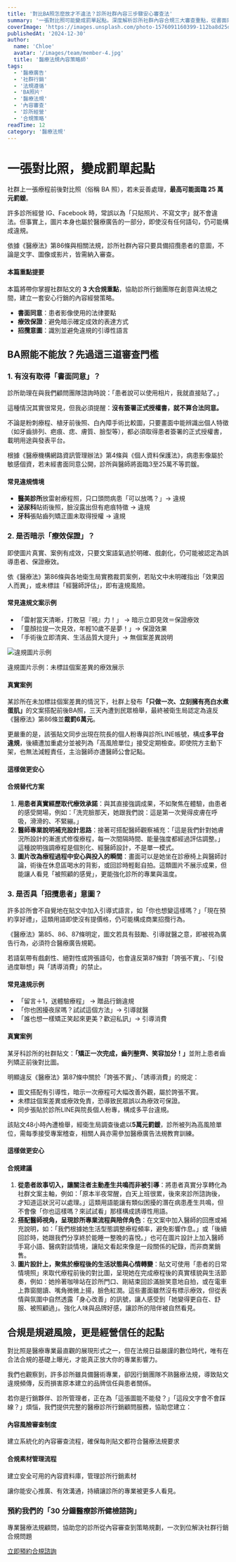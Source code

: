 ```yaml
---
title: '對比BA照怎麼放才不違法？診所社群內容三步驟安心審查法'
summary: '一張對比照可能變成罰單起點。深度解析診所社群內容合規三大審查重點，從書面同意、療效保證到招攬意圖，幫助診所建立安心行銷的內容經營策略。'
coverImage: 'https://images.unsplash.com/photo-1576091160399-112ba8d25d1f?auto=format&fit=crop&w=1920'
publishedAt: '2024-12-30'
author:
  name: 'Chloe'
  avatar: '/images/team/member-4.jpg'
  title: '醫療法規內容策略師'
tags:
  - '醫療廣告'
  - '社群行銷'
  - '法規遵循'
  - 'BA照片'
  - '醫療法規'
  - '內容審查'
  - '診所經營'
  - '合規策略'
readTime: 12
category: '醫療法規'
---
```


# 一張對比照，變成罰單起點

社群上一張療程前後對比照（俗稱 BA 照），若未妥善處理，**最高可能面臨 25 萬元罰鍰**。

許多診所經營 IG、Facebook 時，常誤以為「只貼照片、不寫文字」就不會違法。但事實上，圖片本身也屬於醫療廣告的一部分，即使沒有任何語句，仍可能構成違規。

依據《醫療法》第86條與相關法規，診所社群內容只要具備招攬患者的意圖，不論是文字、圖像或影片，皆需納入審查。

<div class="stat-highlight">
  <h4>本篇重點提要</h4>
  <p>本篇將帶你掌握社群貼文的 <strong>3 大合規重點</strong>，協助診所行銷團隊在創意與法規之間，建立一套安心行銷的內容經營策略。</p>
  <ul>
    <li><strong>書面同意</strong>：患者影像使用的法律要點</li>
    <li><strong>療效保證</strong>：避免暗示確定成效的表達方式</li>
    <li><strong>招攬意圖</strong>：識別並避免違規的引導性語言</li>
  </ul>
</div>

## BA照能不能放？先過這三道審查門檻

### 1. 有沒有取得「書面同意」？

診所助理在與我們顧問團隊諮詢時說：「患者說可以使用相片，我就直接貼了。」

這種情況其實很常見，但我必須提醒：**沒有簽署正式授權書，就不算合法同意。**

不論是粉刺療程、植牙前後照、白內障手術比較圖，只要畫面中能辨識出個人特徵（如牙齒排列、疤痕、痣、膚質、臉型等），都必須取得患者簽署的正式授權書，載明用途與發表平台。

根據《醫療機構網路資訊管理辦法》第4條與《個人資料保護法》，病患影像屬於敏感個資，若未經書面同意公開，診所與醫師將面臨3至25萬不等罰鍰。

<div class="warning-box">
  <h4>常見違規情境</h4>
  <ul>
    <li><strong>醫美診所</strong>放雷射療程照，只口頭問病患「可以放嗎？」→ <span class="font-semibold text-red-800">違規</span></li>
    <li><strong>泌尿科</strong>貼術後照，臉沒露出但有疤痕特徵 → <span class="font-semibold text-red-800">違規</span></li>
    <li><strong>牙科</strong>張貼齒列矯正圖未取得授權 → <span class="font-semibold text-red-800">違規</span></li>
  </ul>
</div>

### 2. 是否暗示「療效保證」？

即使圖片真實、案例有成效，只要文案語氣過於明確、戲劇化，仍可能被認定為誤導患者、保證療效。

依《醫療法》第86條與各地衛生局實務裁罰案例，若貼文中未明確指出「效果因人而異」，或未標註「經醫師評估」，即有違規風險。

<div class="warning-box">
  <h4>常見違規文案示例</h4>
  <ul>
    <li>「雷射當天清晰，打敗惡『視』力！」 → 暗示立即見效＝保證療效</li>
    <li>「童顏拉提一次見效，年輕10歲不是夢！」→ 保證效果</li>
    <li>「手術後立即清爽、生活品質大提升」→ 無個案差異說明</li>
  </ul>
</div>

<div class="my-8">
  <img src="/images/blog/medical-social-media-compliance-guide_01.jpg" alt="違規圖片示例" class="w-full rounded-lg shadow-lg" />
  <p class="text-sm text-gray-600 mt-2 text-center italic">違規圖片示例：未標註個案差異的療效展示</p>
</div>

<div class="case-study">
  <h4>真實案例</h4>
  <p>某診所在未加標註個案差異的情況下，社群上發布<strong>「只做一次、立刻擁有亮白水煮蛋肌」</strong>的文案搭配前後BA照，三天內遭到民眾檢舉，最終被衛生局認定為違反《醫療法》第86條並<strong>裁罰6萬元</strong>。</p>
  <p>更嚴重的是，該張貼文同步出現在院長的個人粉專與診所LINE帳號，構成<strong>多平台違規</strong>，後續遭加重處分並被列為「高風險單位」接受定期檢查。即使院方主動下架，也無法減輕責任，主治醫師亦遭醫師公會記點。</p>
</div>

#### 這樣做更安心

<div class="action-checklist">
  <h4>合規替代方案</h4>
  <ol>
    <li><strong>用患者真實經歷取代療效承諾</strong>：與其直接強調成果，不如聚焦在體驗，由患者的感受開場，例如：「洗完臉那天，她跟我們說：這是第一次覺得皮膚在呼吸，滑滑的、不緊繃。」</li>
    <li><strong>醫師專業說明補充設計思路</strong>：接著可搭配醫師觀察補充：「這是我們針對她膚況所設計的漸進式修復療程，每一次間隔時間、能量強度都經過評估調整。」這種說明強調療程是個別化、經醫師設計，不是單一模式。</li>
    <li><strong>圖片改為療程過程中安心與投入的瞬間</strong>：畫面可以是她坐在診療椅上與醫師討論，術後在休息區喝水的背影，或回診時輕鬆自拍。這類圖片不展示成果，但能讓人看見「被照顧的感覺」，更能強化診所的專業與溫度。</li>
  </ol>
</div>

### 3. 是否具「招攬患者」意圖？

許多診所會不自覺地在貼文中加入引導式語言，如「你也想變這樣嗎？」「現在預約享好禮」，這類用語即使沒有提價格，仍可能構成商業招攬行為。

《醫療法》第85、86、87條明定，圖文若具有鼓勵、引導就醫之意，即被視為廣告行為，必須符合醫療廣告規範。

若語氣帶有戲劇性、絕對性或誇張語句，也會違反第87條對「誇張不實」、「引發過度聯想」與「誘導消費」的禁止。

<div class="warning-box">
  <h4>常見違規示例</h4>
  <ul>
    <li>「留言＋1，送體驗療程」 → 贈品行銷違規</li>
    <li>「你也困擾夜尿嗎？試試這個方法」→ 引導就醫</li>
    <li>「誰也想一樣矯正笑起來更美？歡迎私訊」→ 引導消費</li>
  </ul>
</div>

<div class="case-study">
  <h4>真實案例</h4>
  <p>某牙科診所的社群貼文：<strong>「矯正一次完成，齒列整齊、笑容加分！」</strong>並附上患者齒列矯正前後對比圖。</p>
  <p class="font-semibold">明顯違反《醫療法》第87條中關於「誇張不實」、「誘導消費」的規定：</p>
  <ul>
    <li>圖文搭配有引導性，暗示一次療程可大幅改善外觀，屬於誇張不實。</li>
    <li>未標註個案差異或療效免責，恐導致民眾誤以為療效可保證。</li>
    <li>同步張貼於診所LINE與院長個人粉專，構成多平台違規。</li>
  </ul>
  <p>該貼文48小時內遭檢舉，經衛生局調查後處以<strong>5萬元罰鍰</strong>，診所被列為高風險單位，需每季接受專案稽查，相關人員亦需參加醫療廣告法規教育訓練。</p>
</div>

#### 這樣做更安心

<div class="action-checklist">
  <h4>合規建議</h4>
  <ol>
    <li><strong>從患者故事切入，讓關注者主動產生共鳴而非被引導</strong>：將患者真實分享轉化為社群文案主軸，例如：「原本半夜常醒，白天上班很累，後來來診所諮詢後，才知道這狀況可以處理。」這類用語能讓有類似困擾的潛在病患產生共鳴，但不會像「你也這樣嗎？來試試看」那樣構成誘導性用語。</li>
    <li><strong>搭配醫師視角，呈現診所專業流程與陪伴角色</strong>：在文案中加入醫師的回應或補充說明，如：「我們根據她生活型態調整療程頻率，避免影響作息。」或「後續回診時，她跟我們分享終於能睡一整晚的喜悅。」也可在圖片設計上加入醫師手寫小語、醫病對談情境，讓貼文看起來像是一段關係的紀錄，而非商業銷售。</li>
    <li><strong>圖片設計上，聚焦於療程後的生活狀態與心情轉變</strong>：貼文可使用「患者的日常情境照」來取代療程前後的對比圖，呈現她在完成療程後的真實樣貌與生活節奏，例如：她拎著咖啡站在診所門口、剛結束回診滿臉笑意地自拍，或在電車上靠窗閱讀、嘴角微微上揚，臉色紅潤。這些畫面雖然沒有標示療效，但從表情與氛圍中自然透露「身心改善」的訊號，讓人感受到「她變得更自在、舒服、被照顧過」。強化人味與品牌好感，讓診所的陪伴被自然看見。</li>
  </ol>
</div>

## 合規是規避風險，更是經營信任的起點

對比照是醫療專業最直觀的展現形式之一，但在法規日益嚴謹的數位時代，唯有在合法合規的基礎上曝光，才能真正放大你的專業影響力。

我們也觀察到，許多診所雖具備醫術專業，卻因行銷團隊不熟醫療法規，導致貼文違規頻傳，反而損害原本建立的品牌信任與患者關係。

若你是行銷夥伴、診所管理者，正在為「這張圖能不能發？」「這段文字會不會踩線？」煩惱，我們提供完整的醫療診所行銷顧問服務，協助您建立：

<div class="service-highlights">
  <div class="service-card">
    <h4>內容風險審查制度</h4>
    <p>建立系統化的內容審查流程，確保每則貼文都符合醫療法規要求</p>
  </div>
  
  <div class="service-card">
    <h4>合規素材管理流程</h4>
    <p>建立安全可用的內容資料庫，管理診所行銷素材</p>
  </div>
</div>

讓你能安心推廣、有效溝通，持續讓診所的專業被更多人看見。

<div class="cta-section">
  <h3>預約我們的「30 分鐘醫療診所健檢諮詢」</h3>
  <p>專業醫療法規顧問，協助您的診所從內容審查到策略規劃，一次到位解決社群行銷合規問題</p>
  <a href="/service/medical-ad-compliance" class="cta-button">立即預約合規諮詢</a>
</div> 
